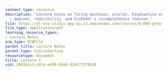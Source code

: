 ```yaml
---
content_type: resource
description: "Lecture notes on Turing machines, oracles, Diophantine equations, Turing\
  \ degrees, reducibility, and G\xF6del's incompleteness theorem."
file: https://ol-ocw-studio-app-qa.s3.amazonaws.com/courses/6-080-great-ideas-in-theoretical-computer-science-spring-2008/2941b1c3c81ee47665e6819c772f82a9_lec5.pdf
file_type: application/pdf
learning_resource_types:
- Lecture Notes
ocw_type: OCWFile
parent_title: Lecture Notes
parent_type: CourseSection
resourcetype: Document
title: Lecture 5
uid: 2941b1c3-c81e-e476-65e6-819c772f82a9
---
```

